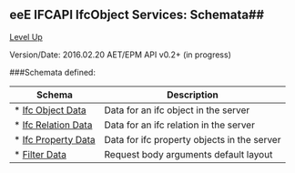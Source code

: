## eeE IFCAPI IfcObject Services: Schemata##

[Level Up](../README.md)

Version/Date: 2016.02.20 AET/EPM  API v0.2+ (in progress)

###Schemata defined:



Schema | Description 
--|--|
* [Ifc Object Data](ifcobject_data.md)	   | Data for an ifc object in the server
* [Ifc Relation Data](ifcrelation_data.md) | Data for an ifc relation in the server
* [Ifc Property Data](ifcproperty_data.md) | Data for ifc property objects in the server
* [Filter Data](filter_data.md)            | Request body arguments default layout



